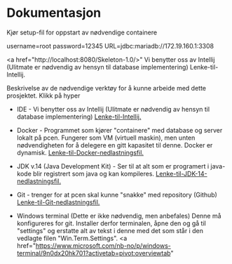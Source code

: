 <html> 
<body> 

<h1> Dokumentasjon </h1>

Kjør setup-fil for oppstart av nødvendige containere    

username=root
password=12345
URL=jdbc:mariadb://172.19.160.1:3308

<a href="http://localhost:8080/Skeleton-1.0/>" Vi benytter oss av Intellij (Ulitmate er nødvendig av hensyn til database implementering) Lenke-til-Intellij.<a/>

Beskrivelse av de nødvendige verktøy for å kunne arbeide med dette prosjektet. Klikk på hyper 
- IDE - Vi benytter oss av Intellij (Ulitmate er nødvendig av hensyn til database implementering)
 <a href="https://www.jetbrains.com/idea/download/#section=windows">Lenke-til-Intellij. <a/>

- Docker - Programmet som kjører "containere" med database og server lokalt på pcen. Fungerer som VM (virtuell maskin), 
  men unten nødvendigheten for å delegere en gitt kapasitet til denne. Docker er dynamisk.
<a href="https://download.docker.com/win/stable/Docker%20Desktop%20Installer.exe">Lenke-til-Docker-nedlastningsfil. <a/>

- JDK v.14 (Java Development Kit) - Ser til at alt som er programert i java-kode blir registrert som java og kan kompileres.
 <a href="https://www.oracle.com/java/technologies/javase/jdk14-archive-downloads.html#license-lightbox">Lenke-til-JDK-14-nedlastningsfil. <a/>

- Git - trenger for at pcen skal kunne "snakke" med repository (Github)
<a href="https://github.com/git-for-windows/git/releases/download/v2.28.0.windows.1/Git-2.28.0-64-bit.exe">Lenke-til-Git-nedlastningsfil. <a/>

- Windows terminal (Dette er ikke nødvendig, men anbefales)
Denne må konfigureres for git. Installer derfor terminalen, åpne den og gå til "settings" og erstatte alt av tekst i denne med det som står i den vedlagte filen "Win.Term.Settings".
<a href="https://www.microsoft.com/nb-no/p/windows-terminal/9n0dx20hk701?activetab=pivot:overviewtab" <a/>

</body> 

</html> 


